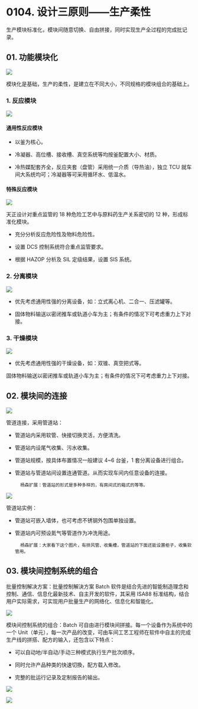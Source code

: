 # 0104. 设计三原则——生产柔性

生产模块标准化，模块间随意切换、自由拼接，同时实现生产全过程的完成批记录。

## 01. 功能模块化

![](https://raw.githubusercontent.com/dalong0514/selfstudy/master/图片链接/化工设计/2019025.PNG)

模块化是基础，生产的柔性，是建立在不同大小，不同规格的模块组合的基础上。

### 1. 反应模块

![](https://raw.githubusercontent.com/dalong0514/selfstudy/master/图片链接/化工设计/2019026.PNG)

#### 通用性反应模块

- 以釜为核心。

- 冷凝器、高位槽、接收槽、真空系统等均按釜配置大小、材质。

- 冷热媒配套齐全，反应夹套（盘管）采用统一介质（导热油），独立 TCU 就车间大系统均可；冷凝器等可采用循环水、低温水。

#### 特殊反应模块

![](https://raw.githubusercontent.com/dalong0514/selfstudy/master/图片链接/化工设计/2019027.PNG)

天正设计对重点监管的 18 种危险工艺中与原料药生产关系密切的 12 种，形成标准化模块。

- 充分分析反应危险性及物料危险性。

- 设置 DCS 控制系统符合重点监管要求。

- 根据 HAZOP 分析及 SIL 定级结果，设置 SIS 系统。

### 2. 分离模块

![](https://raw.githubusercontent.com/dalong0514/selfstudy/master/图片链接/化工设计/2019028.PNG)

- 优先考虑通用性强的分离设备，如：立式离心机、二合一、压滤罐等。

- 固体物料输送以密闭推车或轨道小车为主；有条件的情况下可考虑重力上下对接。

### 3. 干燥模块

![](https://raw.githubusercontent.com/dalong0514/selfstudy/master/图片链接/化工设计/2019019.PNG)

- 优先考虑通用性强的干燥设备，如：双锥、真空把式等。

固体物料输送以密闭推车或轨道小车为主；有条件的情况下可考虑重力上下对接。

## 02. 模块间的连接

![](https://raw.githubusercontent.com/dalong0514/selfstudy/master/图片链接/化工设计/2019029.PNG)

管道连接，采用管道站：

- 管道站内采用软管、快接切换灵活，方便清洗。

- 管道站内设尾气收集、污水收集。
- 管道站规模，按具体布置情况一般建议 4~6 台釜，1 套分离设备进行组合。
- 管道站与管道站间设置连通管道。从而实现车间内任意设备的连接。

		杨森扩展：管道站的形式是多种多样的，有房间式的箱式的等等。

![](https://raw.githubusercontent.com/dalong0514/selfstudy/master/图片链接/化工设计/2019030.PNG)

管道站实例：

- 管道站可嵌入墙体，也可考虑不锈钢外包围单独设置。

- 管道站内可预设氮气等管道作为冲洗用途。

		杨森扩展：大家看下这个图片，有排风管、收集槽，管道站的下面还能设置柜子，收集软管用。

## 03. 模块间控制系统的组合

批量控制解决方案：批量控制解決方案 Batch 软件是结合先进的智能制造理念和控制、通信、信息化最新技术、自主开发的软件，其采用 ISA88 标准结构，结合用户实际需求，可实现用户批量生产的网络化、信息化和智能化。

![](https://raw.githubusercontent.com/dalong0514/selfstudy/master/图片链接/化工设计/2019031.PNG)

模块间控制系统的组合：Batch 可自由进行模块间拼接。每一个设备作为系统中的一个 Unit（单元），每一次产品的改变，可由车间工艺工程师在软件中自主的完成生产线的拼搭、配方的输入，还包含以下特点：

- 可以自动地/半自动/手动三种模式执行生产批次顺序。

- 同时允许产品种类的快速切換，配方载入修改。
- 完整的批运行记录及定制报告的输出。

![](https://raw.githubusercontent.com/dalong0514/selfstudy/master/图片链接/化工设计/2019032.PNG)

![](https://raw.githubusercontent.com/dalong0514/selfstudy/master/图片链接/化工设计/2019033.PNG)
